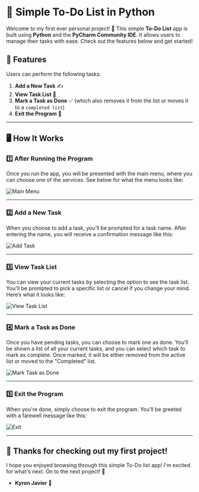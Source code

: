 # 📝 Simple To-Do List in Python

Welcome to my first ever personal project! 🎉 This simple **To-Do List** app is built using **Python** and the **PyCharm Community IDE**. It allows users to manage their tasks with ease. Check out the features below and get started!

## 🚀 Features
Users can perform the following tasks:
1. **Add a New Task** ✍️
2. **View Task List** 👀
3. **Mark a Task as Done** ✅ (which also removes it from the list or moves it to a `completed list`)
4. **Exit the Program** 🚪

---

## 🖥️ How It Works

### 1️⃣ After Running the Program
Once you run the app, you will be presented with the main menu, where you can choose one of the services. See below for what the menu looks like:

![Main Menu](https://github.com/user-attachments/assets/3feeb45a-b921-4fc6-a814-92be5f741f22)

---

### 2️⃣ Add a New Task
When you choose to add a task, you’ll be prompted for a task name. After entering the name, you will receive a confirmation message like this:

![Add Task](https://github.com/user-attachments/assets/e06ee2cc-7c90-4488-b6dd-e6c5bddd1596)

---

### 3️⃣ View Task List
You can view your current tasks by selecting the option to see the task list. You'll be prompted to pick a specific list or cancel if you change your mind. Here’s what it looks like:

![View Task List](https://github.com/user-attachments/assets/cea8629a-8aa2-434a-9217-42a865eb08fe)

---

### 4️⃣ Mark a Task as Done
Once you have pending tasks, you can choose to mark one as done. You’ll be shown a list of all your current tasks, and you can select which task to mark as complete. Once marked, it will be either removed from the active list or moved to the "Completed" list.

![Mark Task as Done](https://github.com/user-attachments/assets/5b563bab-8927-4525-97d3-0b99160eb698)

---

### 5️⃣ Exit the Program
When you're done, simply choose to exit the program. You’ll be greeted with a farewell message like this:

![Exit](https://github.com/user-attachments/assets/00408932-b7c5-4c5c-a38f-35c614880168)

---

## 🤖 Thanks for checking out my first project!

I hope you enjoyed browsing through this simple To-Do list app! I'm excited for what's next. On to the next project! 🚀

- **Kyron Javier** 🐼
